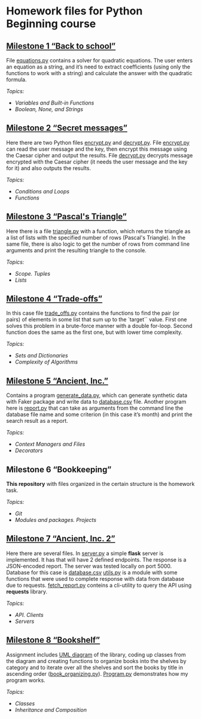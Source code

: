 Homework files for Python Beginning course
=====================

[Milestone 1 “Back to school”](milestone_1)
-----------------------------------
File [equations.py](milestone_1/equations.py) contains a solver for quadratic equations.
The user enters an equation as a string, and it’s need to extract coefficients (using only the functions to work with a string) and calculate the answer with the quadratic formula.

_Topics:_
*	_Variables and Built-in Functions_
*	_Boolean, None, and Strings_
  

[Milestone 2 “Secret messages”](milestone_2)
-----------------------------------
Here there are two Python files [encrypt.py](milestone_2/encrypt.py) and [decrypt.py](milestone_2/decrypt.py). 
File [encrypt.py](milestone_2/encrypt.py) can read the user message and the key, then encrypt this message using the Caesar cipher and output the results.
File [decrypt.py](milestone_2/decrypt.py) decrypts message encrypted with the Caesar cipher (it needs the user message and the key for it) and also outputs the results.

_Topics:_
*	_Conditions and Loops_
* _Functions_
  

[Milestone 3 “Pascal's Triangle”](milestone_3)
-----------------------------------
Here there is a file [triangle.py](milestone_3/triangle.py) with a function, which returns the triangle as a list of lists with the specified number of rows (Pascal's Triangle).
In the same file, there is also logic to get the number of rows from command line arguments and print the resulting triangle to the console.

_Topics:_
*	_Scope. Tuples_
*	_Lists_
  

[Milestone 4 “Trade-offs”](milestone_4)
-----------------------------------
In this case file [trade_offs.py](milestone_4/Trade_offs.py) contains the functions to find the pair (or pairs) of elements in some list that sum up to the `target`` value.
First one solves this problem in a brute-force manner with a double for-loop.
Second function does the same as the first one, but with lower time complexity.

_Topics:_
*	_Sets and Dictionaries_
*	_Complexity of Algorithms_
  

[Milestone 5 “Ancient, Inc.”](milestone_5)
-----------------------------------
Contains a program [generate_data.py](milestone_5/generate_data.py), which can generate synthetic data with Faker package and write data to [database.csv](milestone_5/database.csv) file. 
Another program here is [report.py](milestone_5/report.py) that can take as arguments from the command line the database file name and some criterion (in this case it’s month) and print the search result as a report.

_Topics:_
*	_Context Managers and Files_
*	_Decorators_
  

Milestone 6 “Bookkeeping”
-----------------------------------
**This repository** with files organized in the certain structure is the homework task.

_Topics:_
*	_Git_
*	_Modules and packages. Projects_


[Milestone 7 “Ancient, Inc. 2”](milestone_7)
-----------------------------------
Here there are several files. 
In [server.py](milestone_7/server.py) a simple **flask** server is implemented. 
It has that will have 2 defined endpoints. 
The response is a JSON-encoded report. 
The server was tested locally on port 5000. 
Database for this case is [database.csv](milestone_7/database.csv)
[utils.py](milestone_7/utils.py) is a module with some functions that were used to complete response with data from database due to requests.
[fetch_report.py](milestone_7/fetch_report.py) conteins a cli-utility to query the API using **requests** library. 

_Topics:_
*	_API. Clients_
*	_Servers_


[Milestone 8 “Bookshelf”](milestone_8)
-----------------------------------
Assignment includes [UML diagram](milestone_8/book.yaml) of the library, coding up classes from the diagram and creating functions to organize books into the shelves by category and to iterate over all the shelves and sort the books by title in ascending order ([book_organizing.py](milestone_8/book_organizing.py)). [Program.py](milestone_8/program.py) demonstrates how my program works.

_Topics:_
*   _Classes_
*   _Inheritance and Composition_





